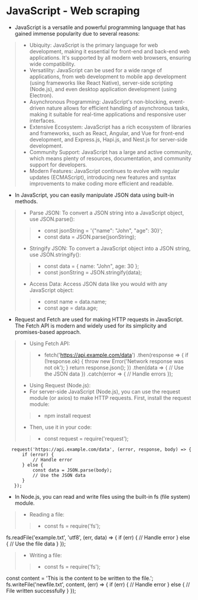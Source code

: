 # JavaScript - Web scraping
* JavaScript is a versatile and powerful programming language that has gained immense popularity due to several reasons:
> * Ubiquity: JavaScript is the primary language for web development, making it essential for front-end and back-end web applications. It's supported by all modern web browsers, ensuring wide compatibility.
> * Versatility: JavaScript can be used for a wide range of applications, from web development to mobile app development (using frameworks like React Native), server-side scripting (Node.js), and even desktop application development (using Electron).
> * Asynchronous Programming: JavaScript's non-blocking, event-driven nature allows for efficient handling of asynchronous tasks, making it suitable for real-time applications and responsive user interfaces.
> * Extensive Ecosystem: JavaScript has a rich ecosystem of libraries and frameworks, such as React, Angular, and Vue for front-end development, and Express.js, Hapi.js, and Nest.js for server-side development.
> * Community Support: JavaScript has a large and active community, which means plenty of resources, documentation, and community support for developers.
> * Modern Features: JavaScript continues to evolve with regular updates (ECMAScript), introducing new features and syntax improvements to make coding more efficient and readable.
* In JavaScript, you can easily manipulate JSON data using built-in methods.
> * Parse JSON: To convert a JSON string into a JavaScript object, use JSON.parse():
> > * const jsonString = '{"name": "John", "age": 30}';
> > * const data = JSON.parse(jsonString);
> * Stringify JSON: To convert a JavaScript object into a JSON string, use JSON.stringify():
> > * const data = { name: "John", age: 30 };
> > * const jsonString = JSON.stringify(data);
> * Access Data: Access JSON data like you would with any JavaScript object:
> > * const name = data.name;
> > * const age = data.age;
* Request and Fetch are used for making HTTP requests in JavaScript. The Fetch API is modern and widely used for its simplicity and promises-based approach.
> * Using Fetch API:
> > * fetch('https://api.example.com/data')
  .then(response => {
    if (!response.ok) {
      throw new Error('Network response was not ok');
    }
    return response.json();
  })
  .then(data => {
    // Use the JSON data
  })
  .catch(error => {
    // Handle errors
  });
> * Using Request (Node.js):
> * For server-side JavaScript (Node.js), you can use the request module (or axios) to make HTTP requests. First, install the request module:
> > * npm install request
> * Then, use it in your code:
> > * const request = require('request');

      request('https://api.example.com/data', (error, response, body) => {
          if (error) {
              // Handle error
          } else {
              const data = JSON.parse(body);
              // Use the JSON data
          }
       });
* In Node.js, you can read and write files using the built-in fs (file system) module.
> * Reading a file:
> > * const fs = require('fs');

fs.readFile('example.txt', 'utf8', (err, data) => {
  if (err) {
    // Handle error
  } else {
    // Use the file data
  }
});
> * Writing a file:
> > * const fs = require('fs');

const content = 'This is the content to be written to the file.';
fs.writeFile('newfile.txt', content, (err) => {
  if (err) {
    // Handle error
  } else {
    // File written successfully
  }
});

